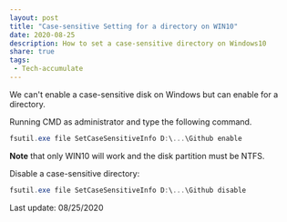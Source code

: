 ```yaml
---
layout: post
title: "Case-sensitive Setting for a directory on WIN10"
date: 2020-08-25
description: How to set a case-sensitive directory on Windows10
share: true
tags:
 - Tech-accumulate
---
```


We can't enable a case-sensitive disk on Windows but can enable for a directory. 

Running CMD as administrator and type the following command.
```powershell
fsutil.exe file SetCaseSensitiveInfo D:\...\Github enable
```
**Note** that only WIN10 will work and the disk partition must be NTFS.

Disable a case-sensitive directory:
```powershell
fsutil.exe file SetCaseSensitiveInfo D:\...\Github disable
```

Last update: 08/25/2020